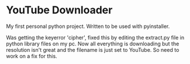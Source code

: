<h1>YouTube Downloader</h1>

My first personal python project. Written to be used with pyinstaller.

Was getting the keyerror 'cipher', fixed this by editing the extract.py file in python library files on my pc.
Now all everything is downloading but the resolution isn't great and the filename is just set to YouTube.
So need to work on a fix for this.
